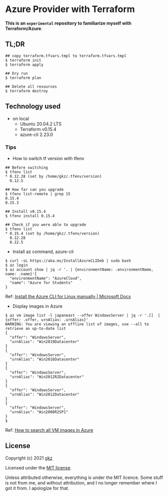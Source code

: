 # Azure Provider with Terraform
**This is an `experimental` repository to familiarize myself with Terraform/Azure**.

## TL;DR
```
## copy terraform.tfvars.tmpl to terraform.tfvars.tmpl
$ terraform init
$ terraform apply

## Dry run
$ terraform plan

## Delete all resources
$ terraform destroy
```

## Technology used
- on local
  - Ubuntu 20.04.2 LTS
  - Terraform v0.15.4
  - azure-cli 2.23.0


### Tips
- How to switch tf version with tfenv
```
## Before switching
$ tfenv list
* 0.12.28 (set by /home/gkz/.tfenv/version)
  0.12.5

## How far can you upgrade
$ tfenv list-remote | grep 15
0.15.4
0.15.3

## Install v0.15.4
$ tfenv install 0.15.4

## Check if you were able to upgrade
$ tfenv list
* 0.15.4 (set by /home/gkz/.tfenv/version)
  0.12.28
  0.12.5
```

- Install az command, azure-cli
```
$ curl -sL https://aka.ms/InstallAzureCLIDeb | sudo bash
$ az login
$ az account show | jq -r '. | {environmentName: .environmentName, name: .name}'{
  "environmentName": "AzureCloud",
  "name": "Azure for Students"
}
```
Ref: [Install the Azure CLI for Linux manually | Microsoft Docs](https://docs.microsoft.com/en-us/cli/azure/install-azure-cli-linux?pivots=apt)

- Display images in Azure
```
$ az vm image list -l japaneast --offer WindowsServer | jq -r '.[]  | {offer: .offer, urnAlias: .urnAlias}' 
WARNING: You are viewing an offline list of images, use --all to retrieve an up-to-date list
{
  "offer": "WindowsServer",
  "urnAlias": "Win2019Datacenter"
}
{
  "offer": "WindowsServer",
  "urnAlias": "Win2016Datacenter"
}
{
  "offer": "WindowsServer",
  "urnAlias": "Win2012R2Datacenter"
}
{
  "offer": "WindowsServer",
  "urnAlias": "Win2012Datacenter"
}
{
  "offer": "WindowsServer",
  "urnAlias": "Win2008R2SP1"
}
$ 
```
Ref: [How to search all VM images in Azure](https://lnx.azurewebsites.net/how-to-search-all-vm-images-in-azure/)

## License
Copyright (c) 2021 [gkz](https://gkz.mit-license.org/2021)

Licensed under the [MIT license](LICENSE).

Unless attributed otherwise, everything is under the MIT licence. Some stuff is not from me, and without attribution, and I no longer remember where I got it from. I apologize for that.